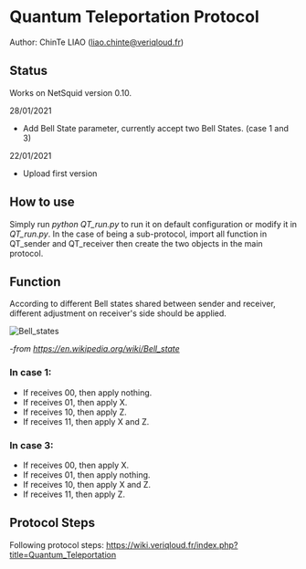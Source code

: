 # Quantum Teleportation Protocol
Author: ChinTe LIAO (liao.chinte@veriqloud.fr)


## Status

Works on NetSquid version 0.10.

28/01/2021
- Add Bell State parameter, currently accept two Bell States. (case 1 and 3)

22/01/2021
- Upload first version


## How to use

Simply run *python QT_run.py* to run it on default configuration or modify it in *QT_run.py*.
In the case of being a sub-protocol, import all function in QT_sender and QT_receiver then create the two objects in the main protocol.

## Function


According to different Bell states shared between sender and receiver, 
different adjustment on receiver's side should be applied.

![Bell_states](https://github.com/LiaoChinTe/netsquid-simulation/blob/main/QuantumTeleportation/Bell_states.png)

*-from https://en.wikipedia.org/wiki/Bell_state*


### In case 1:
- If receives 00, then apply nothing.
- If receives 01, then apply X.
- If receives 10, then apply Z.
- If receives 11, then apply X and Z.


### In case 3:
- If receives 00, then apply X.
- If receives 01, then apply nothing.
- If receives 10, then apply X and Z.
- If receives 11, then apply Z.


## Protocol Steps

Following protocol steps:
https://wiki.veriqloud.fr/index.php?title=Quantum_Teleportation



